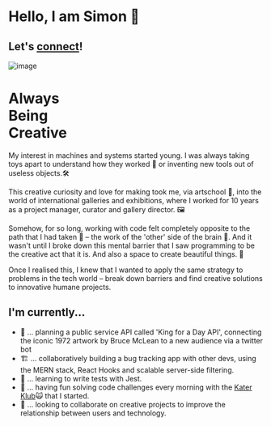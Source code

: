 # Hello, I am Simon 🤝

## Let's [connect](mailto:simongowing1@gmail.com?subject=Hello)!

![image](https://user-images.githubusercontent.com/76006710/116557093-68e61200-a8fe-11eb-93e7-c260e21f2eb0.png)

# Always</br>Being</br>Creative

My interest in machines and systems started young. I was always taking toys apart to understand how they worked 🧰 or inventing new tools out of useless objects.🛠

This creative curiosity and love for making took me, via artschool 🎨, into the world of international galleries and exhibitions, where I worked for 10 years as a project manager, curator and gallery director. 🖼

Somehow, for so long, working with code felt completely opposite to the path that I had taken 👾 – the work of the 'other' side of the brain 🧠.  And it wasn't until I broke down this mental barrier that I saw programming to be the creative act that it is. And also a space to create beautiful things. 🍎

Once I realised this, I knew that I wanted to apply the same strategy to problems in the tech world – break down barriers and find creative solutions to innovative humane projects.

## I'm currently...

- 🍄  ... planning a public service API called 'King for a Day API', connecting the iconic 1972 artwork by Bruce McLean to a new audience via a twitter bot
- 🏗  ... collaboratively building a bug tracking app with other devs, using the MERN stack, React Hooks and scalable server-side filtering.
- 🧪  ... learning to write tests with Jest.
- 👾  ... having fun solving code challenges every morning with the [Kater Klub](https://github.com/simongowing1/Katas "Kater Klub repo")🙀 that I started.
- 🎳  ... looking to collaborate on creative projects to improve the relationship between users and technology.
